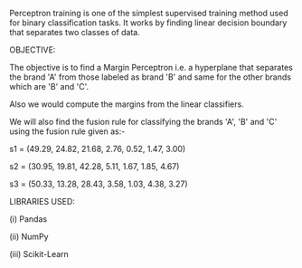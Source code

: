 Perceptron training is one of the simplest supervised training method used for binary classification tasks. It works by finding linear decision boundary that separates two classes of data.

OBJECTIVE:

The objective is to find a Margin Perceptron i.e. a hyperplane that separates the brand 'A' from those labeled as brand 'B' and same for the other brands which are 'B' and 'C'.

Also we would compute the margins from the linear classifiers.

We will also find the fusion rule for classifying the brands 'A', 'B' and 'C' using the fusion rule given as:-

s1 = (49.29, 24.82, 21.68, 2.76, 0.52, 1.47, 3.00)

s2 = (30.95, 19.81, 42.28, 5.11, 1.67, 1.85, 4.67)

s3 = (50.33, 13.28, 28.43, 3.58, 1.03, 4.38, 3.27)

LIBRARIES USED:

(i) Pandas

(ii) NumPy

(iii) Scikit-Learn
